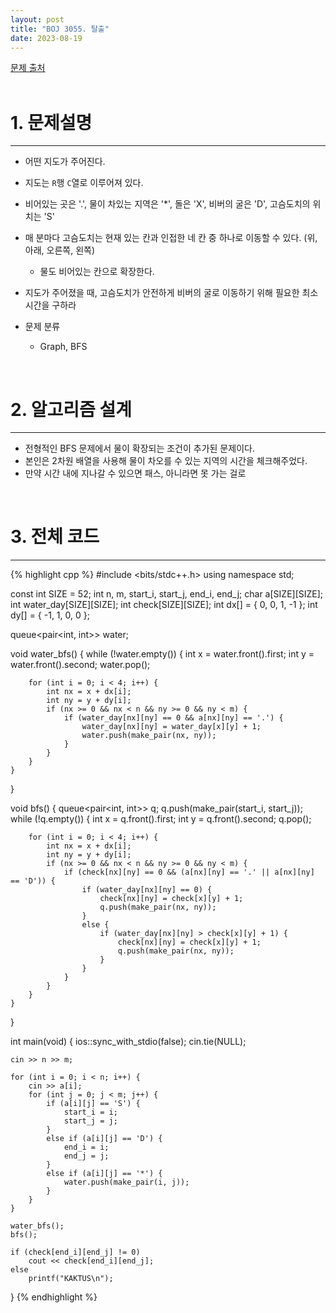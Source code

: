 ```yaml
---
layout: post
title: "BOJ 3055. 탈출"
date: 2023-08-19
---
```


[문제 출처](https://www.acmicpc.net/problem/3055) <br/><br/>

# 1. 문제설명
<hr>

- 어떤 지도가 주어진다.
- 지도는 `R`행 `C`열로 이루어져 있다.
- 비어있는 곳은 '.', 물이 차있는 지역은 '*', 돌은 'X', 비버의 굴은 'D', 고슴도치의 위치는 'S'
- 매 분마다 고슴도치는 현재 있는 칸과 인접한 네 칸 중 하나로 이동할 수 있다. (위, 아래, 오른쪽, 왼쪽) 
  - 물도 비어있는 칸으로 확장한다.
- 지도가 주어졌을 때, 고슴도치가 안전하게 비버의 굴로 이동하기 위해 필요한 최소 시간을 구하라

- 문제 분류
  - Graph, BFS


<br/>

# 2. 알고리즘 설계
<hr>

- 전형적인 BFS 문제에서 물이 확장되는 조건이 추가된 문제이다.
- 본인은 2차원 배열을 사용해 물이 차오를 수 있는 지역의 시간을 체크해주었다.
- 만약 시간 내에 지나갈 수 있으면 패스, 아니라면 못 가는 걸로


<br/>

# 3. 전체 코드
<hr>

{% highlight cpp %}
#include <bits/stdc++.h>
using namespace std;

const int SIZE = 52;
int n, m, start_i, start_j, end_i, end_j;
char a[SIZE][SIZE];
int water_day[SIZE][SIZE];
int check[SIZE][SIZE];
int dx[] = { 0, 0, 1, -1 };
int dy[] = { -1, 1, 0, 0 };

queue<pair<int, int>> water;

void water_bfs() {
	while (!water.empty()) {
		int x = water.front().first;
		int y = water.front().second;
		water.pop();

		for (int i = 0; i < 4; i++) {
			int nx = x + dx[i];
			int ny = y + dy[i];
			if (nx >= 0 && nx < n && ny >= 0 && ny < m) {
				if (water_day[nx][ny] == 0 && a[nx][ny] == '.') {
					water_day[nx][ny] = water_day[x][y] + 1;
					water.push(make_pair(nx, ny));
				}
			}
		}
	}
}

void bfs() {
	queue<pair<int, int>> q;
	q.push(make_pair(start_i, start_j));
	while (!q.empty()) {
		int x = q.front().first;
		int y = q.front().second;
		q.pop();

		for (int i = 0; i < 4; i++) {
			int nx = x + dx[i];
			int ny = y + dy[i];
			if (nx >= 0 && nx < n && ny >= 0 && ny < m) {
				if (check[nx][ny] == 0 && (a[nx][ny] == '.' || a[nx][ny] == 'D')) {
					if (water_day[nx][ny] == 0) {
						check[nx][ny] = check[x][y] + 1;
						q.push(make_pair(nx, ny));
					}
					else {
						if (water_day[nx][ny] > check[x][y] + 1) {
							check[nx][ny] = check[x][y] + 1;
							q.push(make_pair(nx, ny));
						}
					}
				}
			}
		}
	}
}

int main(void) {
    ios::sync_with_stdio(false);
    cin.tie(NULL);

    cin >> n >> m;

	for (int i = 0; i < n; i++) {
        cin >> a[i];
		for (int j = 0; j < m; j++) {
			if (a[i][j] == 'S') {
				start_i = i;
				start_j = j;
			}
			else if (a[i][j] == 'D') {
				end_i = i;
				end_j = j;
			}
			else if (a[i][j] == '*') {
				water.push(make_pair(i, j));
			}
		}
	}

	water_bfs();
	bfs();

	if (check[end_i][end_j] != 0)
		cout << check[end_i][end_j];
	else 
		printf("KAKTUS\n");
}
{% endhighlight %}